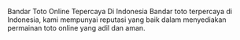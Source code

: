 Bandar Toto Online Tepercaya Di Indonesia
Bandar toto terpercaya di Indonesia, kami mempunyai reputasi yang baik dalam menyediakan permainan toto online yang adil dan aman.
